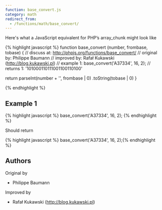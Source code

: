 ```yaml
---
function: base_convert.js
category: math
redirect_from:
  - /functions/math/base_convert/
---
```


<!-- WARNING! This file is auto generated by `npm run web:inject`, do not edit by hand -->

Here's what a JavaScript equivalent for PHP’s array_chunk might look like

{% highlight javascript %}
function base_convert (number, frombase, tobase) {
  //  discuss at: http://phpjs.org/functions/base_convert/
  // original by: Philippe Baumann
  // improved by: Rafał Kukawski (http://blog.kukawski.pl)
  //   example 1: base_convert('A37334', 16, 2);
  //   returns 1: '101000110111001100110100'

  return parseInt(number + '', frombase | 0)
    .toString(tobase | 0)
}

{% endhighlight %}

## Example 1

{% highlight javascript %}
base_convert('A37334', 16, 2);
{% endhighlight %}

Should return

{% highlight javascript %}
base_convert('A37334', 16, 2);{% endhighlight %}


## Authors


Original by

- Philippe Baumann


Improved by

- Rafał Kukawski (http://blog.kukawski.pl)

